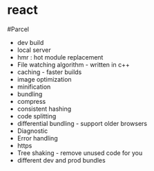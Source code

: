 # react
#Parcel
- dev build
- local server
- hmr : hot module replacement
- File watching algorithm - written in c++
- caching - faster builds
- image optimization
- minification 
- bundling
- compress
- consistent hashing
- code splitting
- differential bundling - support older browsers
- Diagnostic
- Error handling
- https
- Tree shaking - remove unused code for you
- different dev and prod bundles